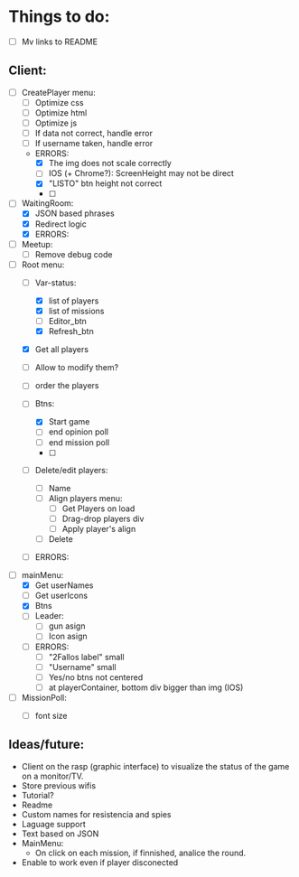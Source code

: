 # Things to do:

- [ ] Mv links to README

## Client:
- [ ] CreatePlayer menu:
    - [ ] Optimize css
    - [ ] Optimize html
    - [ ] Optimize js
    - [ ] If data not correct, handle error
    - [ ] If username taken, handle error
    - ERRORS:
        - [x] The img does not scale correctly
        - [ ] IOS (+ Chrome?): ScreenHeight may not be direct
        - [x] "LISTO" btn height not correct
        - [ ] 
- [ ] WaitingRoom:
    - [x] JSON based phrases
    - [x] Redirect logic
    - [x] ERRORS:
- [ ] Meetup:
    - [ ] Remove debug code

- [ ] Root menu:
    - [ ] Var-status:
        - [x] list of players
        - [x] list of missions
        - [ ] Editor_btn
        - [x] Refresh_btn
    - [x] Get all players
    - [ ] Allow to modify them?
    - [ ] order the players
    - [ ] Btns:
        - [x] Start game
        - [ ] end opinion poll
        - [ ] end mission poll
        - [ ] 

    - [ ] Delete/edit players:
        - [ ] Name
        - [ ] Align players menu:
            - [ ] Get Players on load
            - [ ] Drag-drop players div
            - [ ] Apply player's align
        - [ ] Delete
    - [ ] ERRORS:

        
- [ ] mainMenu:
    - [x] Get userNames
    - [ ] Get userIcons
    - [x] Btns
    - [ ] Leader:
        - [ ] gun asign
        - [ ] Icon asign
    - [ ] ERRORS: 
        - [ ] "2Fallos label" small
        - [ ] "Username" small
        - [ ] Yes/no btns not centered
        - [ ] at playerContainer, bottom div bigger than img (IOS)

- [ ] MissionPoll:
    - [ ] font size



## Ideas/future:
- Client on the rasp (graphic interface) to visualize the status of the game on a monitor/TV.
- Store previous wifis
- Tutorial?
- Readme
- Custom names for resistencia and spies 
- Laguage support
- Text based on JSON
- MainMenu:
    - On click on each mission, if finnished, analice the round.
- Enable to work even if player disconected